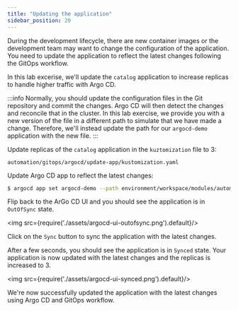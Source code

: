 ```yaml
---
title: "Updating the application"
sidebar_position: 20
---
```


During the development lifecycle, there are new container images or the development team may want to change the configuration of the application. You need to update the application to reflect the latest changes following the GitOps workflow.

In this lab excerise, we'll update the `catalog` application to increase replicas to handle higher traffic with Argo CD. 

:::info
Normally, you should update the configuration files in the Git repository and commit the changes. Argo CD will then detect the changes and reconcile that in the cluster. In this lab exercise, we provide you with a new version of the file in a different path to simulate that we have made a change. Therefore, we'll instead update the path for our `argocd-demo` application with the new file.
:::

Update replicas of the `catalog` application in the `kuztomization` file to 3:

```file
automation/gitops/argocd/update-app/kustomization.yaml
```

Update Argo CD app to reflect the latest changes:

```bash
$ argocd app set argocd-demo --path environment/workspace/modules/automation/gitops/argocd/update-app
``` 

Flip back to the ArGo CD UI and you should see the application is in `OutOfSync` state.

<img src={require('./assets/argocd-ui-outofsync.png').default}/>

Click on the `Sync` button to sync the application with the latest changes.

After a few seconds, you should see the application is in `Synced` state. Your application is now updated with the latest changes and the replicas is increased to 3.

<img src={require('./assets/argocd-ui-synced.png').default}/>

We're now successfully updated the application with the latest changes using Argo CD and GitOps workflow.